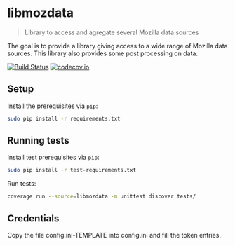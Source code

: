 # libmozdata
> Library to access and agregate several Mozilla data sources

The goal is to provide a library giving access to a wide range of Mozilla data sources. This library also provides some post processing on data.


[![Build Status](https://api.travis-ci.org/mozilla/libmozdata.svg?branch=master)](https://travis-ci.org/mozilla/libmozdata)
[![codecov.io](https://img.shields.io/codecov/c/github/mozilla/libmozdata/master.svg)](https://codecov.io/github/mozilla/libmozdata?branch=master)

## Setup

Install the prerequisites via `pip`:
```sh
sudo pip install -r requirements.txt
```

## Running tests

Install test prerequisites via `pip`:
```sh
sudo pip install -r test-requirements.txt
```

Run tests:
```sh
coverage run --source=libmozdata -m unittest discover tests/
```

## Credentials

Copy the file config.ini-TEMPLATE into config.ini and fill the token entries.
